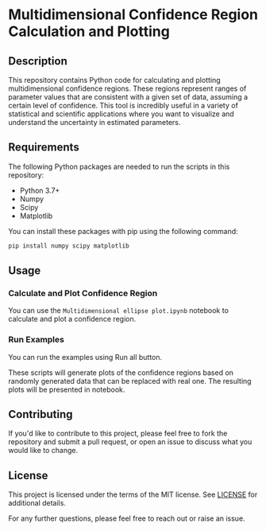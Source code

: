 # Multidimensional Confidence Region Calculation and Plotting

## Description
This repository contains Python code for calculating and plotting multidimensional confidence regions. These regions represent ranges of parameter values that are consistent with a given set of data, assuming a certain level of confidence. This tool is incredibly useful in a variety of statistical and scientific applications where you want to visualize and understand the uncertainty in estimated parameters.

## Requirements
The following Python packages are needed to run the scripts in this repository:

* Python 3.7+
* Numpy
* Scipy
* Matplotlib

You can install these packages with pip using the following command:
```bash
pip install numpy scipy matplotlib
```

<!-- ## Structure of the Repository
The repository is structured as follows:

```
.
├── src
│   ├── confidence_region.py       # Main script for calculating and plotting the confidence region.
├── examples
│   ├── example_1.py               # Example script 1 using the confidence_region.py script.
│   ├── example_2.py               # Example script 2 using the confidence_region.py script.
├── data
│   ├── data_1.csv                 # Data file for example_1.py.
│   ├── data_2.csv                 # Data file for example_2.py.
├── results
│   ├── plot_1.png                 # Resulting plot from example_1.py.
│   ├── plot_2.png                 # Resulting plot from example_2.py.
└── README.md
``` -->

## Usage

### Calculate and Plot Confidence Region

You can use the `Multidimensional ellipse plot.ipynb` notebook to calculate and plot a confidence region. 
### Run Examples

You can run the examples using Run all button.

These scripts will generate plots of the confidence regions based on randomly generated data that can be replaced with real one. The resulting plots will be presented in notebook.

## Contributing

If you'd like to contribute to this project, please feel free to fork the repository and submit a pull request, or open an issue to discuss what you would like to change.

## License
This project is licensed under the terms of the MIT license. See [LICENSE](LICENSE) for additional details.

For any further questions, please feel free to reach out or raise an issue.
